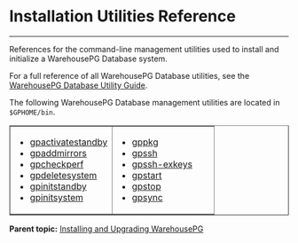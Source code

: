 # Installation Utilities Reference
---

References for the command-line management utilities used to install and initialize a WarehousePG Database system.

For a full reference of all WarehousePG Database utilities, see the [WarehousePG Database Utility Guide](../utility_guide/).

The following WarehousePG Database management utilities are located in `$GPHOME/bin`.

<table cellpadding="4" cellspacing="0" summary="" id="topic1__jn163810" border="1" class="simpletable"><col style="width:50%" /><col style="width:50%" /><thead></thead><tbody><tr class="strow">
<td style="vertical-align:top;" class="stentry">
<ul class="ul" id="topic1__ul_vsx_zwn_r4">
<li class="li">
<a class="xref" href="../utility_guide/ref/gpactivatestandby.html">gpactivatestandby</a>
</li>
<li class="li"><a class="xref" href="../utility_guide/ref/gpaddmirrors.html">gpaddmirrors</a>
</li>
<li class="li"><a class="xref" href="../utility_guide/ref/gpcheckperf.html">gpcheckperf</a>
</li>
<li class="li"><a class="xref" href="../utility_guide/ref/gpdeletesystem.html">gpdeletesystem</a>
</li>
<li class="li"><a class="xref" href="../utility_guide/ref/gpinitstandby.html">gpinitstandby</a>
</li>
<li class="li"><a class="xref" href="../utility_guide/ref/gpinitsystem.html">gpinitsystem</a>
</li>
</ul>
</td>
<td style="vertical-align:top;" class="stentry">
<ul class="ul" id="topic1__ul_zy5_fxn_r4">

<li class="li"><a class="xref" href="../utility_guide/ref/gppkg.html">gppkg</a>
</li>
<li class="li"><a class="xref" href="../utility_guide/ref/gpssh.html">gpssh</a>
</li>
<li class="li"><a class="xref" href="../utility_guide/ref/gpssh-exkeys.html">gpssh-exkeys</a>
</li>
<li class="li"><a class="xref" href="../utility_guide/ref/gpstart.html">gpstart</a>
</li>
<li class="li"><a class="xref" href="../utility_guide/ref/gpstop.html">gpstop</a>
</li>
<li class="li"><a class="xref" href="../utility_guide/ref/gpsync.html">gpsync</a>
</li>
</ul>
</td>
</tr>
</tbody></table>

**Parent topic:** [Installing and Upgrading WarehousePG](install_guide/)

